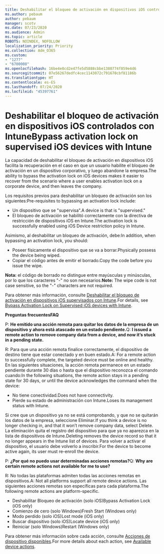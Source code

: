 ```yaml
---
title: Deshabilitar el bloqueo de activación en dispositivos iOS controlados con Intune
ms.author: pebaum
author: pebaum
manager: scotv
ms.date: 07/23/2020
ms.audience: Admin
ms.topic: article
ROBOTS: NOINDEX, NOFOLLOW
localization_priority: Priority
ms.collection: Adm_O365
ms.custom:
- "1277"
- "6700008"
ms.openlocfilehash: 16be4e0cd2e47fe5d5888cbbe1380774f859e4d6
ms.sourcegitcommit: 07e56267dedfc4cec1143072c791670cbf81186b
ms.translationtype: HT
ms.contentlocale: es-ES
ms.lasthandoff: 07/24/2020
ms.locfileid: "45397761"
---
```

# <a name="bypass-activation-lock-on-supervised-ios-devices-with-intune"></a><span data-ttu-id="61b65-102">Deshabilitar el bloqueo de activación en dispositivos iOS controlados con Intune</span><span class="sxs-lookup"><span data-stu-id="61b65-102">Bypass activation lock on supervised iOS devices with Intune</span></span>

<span data-ttu-id="61b65-103">La capacidad de deshabilitar el bloqueo de activación en dispositivos iOS facilita la recuperación en el caso en que un usuario habilite el bloqueo de activación en un dispositivo corporativo, y luego abandone la empresa.</span><span class="sxs-lookup"><span data-stu-id="61b65-103">The ability to bypass the activation lock on iOS devices makes it easier to recover from the scenario where a user enables activation lock on a corporate device, and then leaves the company.</span></span>

<span data-ttu-id="61b65-104">Los requisitos previos para deshabilitar un bloqueo de activación son los siguientes:</span><span class="sxs-lookup"><span data-stu-id="61b65-104">Pre-requisites to bypassing an activation lock include:</span></span>

- <span data-ttu-id="61b65-105">Un dispositivo que se "supervisa".</span><span class="sxs-lookup"><span data-stu-id="61b65-105">A device is that is "supervised."</span></span>
- <span data-ttu-id="61b65-106">El bloqueo de activación se habilitó correctamente con la directiva de restricción de dispositivos iOS en Intune.</span><span class="sxs-lookup"><span data-stu-id="61b65-106">The activation lock is successfully enabled using iOS Device restriction policy in Intune.</span></span>

<span data-ttu-id="61b65-107">Asimismo, al deshabilitar un bloqueo de activación, debe:</span><span class="sxs-lookup"><span data-stu-id="61b65-107">In addition, when bypassing an activation lock, you should:</span></span>

- <span data-ttu-id="61b65-108">Poseer físicamente el dispositivo que se va a borrar.</span><span class="sxs-lookup"><span data-stu-id="61b65-108">Physically possess the device being wiped.</span></span>
- <span data-ttu-id="61b65-109">Copiar el código antes de emitir el borrado.</span><span class="sxs-lookup"><span data-stu-id="61b65-109">Copy the code before you issue the wipe.</span></span>

<span data-ttu-id="61b65-110">**Nota:** el código de borrado no distingue entre mayúsculas y minúsculas, por lo que los caracteres "-" no son necesarios.</span><span class="sxs-lookup"><span data-stu-id="61b65-110">**Note:** The wipe code is not case sensitive, so the "-" characters are not required.</span></span>

<span data-ttu-id="61b65-111">Para obtener más información, consulte [Deshabilitar el bloqueo de activación en dispositivos iOS supervisados con Intune](https://docs.microsoft.com/intune/device-activation-lock-bypass).</span><span class="sxs-lookup"><span data-stu-id="61b65-111">For details, see [Bypass Activation Lock on Supervised iOS devices with Intune](https://docs.microsoft.com/intune/device-activation-lock-bypass).</span></span>

<span data-ttu-id="61b65-112">**Preguntas frecuentes**</span><span class="sxs-lookup"><span data-stu-id="61b65-112">**FAQ**</span></span>

<span data-ttu-id="61b65-113">P: **He emitido una acción remota para quitar los datos de la empresa de un dispositivo y ahora está atascado en un estado pendiente.**</span><span class="sxs-lookup"><span data-stu-id="61b65-113">Q: **I issued a remote action to remove company data from a device, and now it’s stuck in a pending state.**</span></span>

<span data-ttu-id="61b65-114">R: Para que una acción remota finalice correctamente, el dispositivo de destino tiene que estar conectado y en buen estado.</span><span class="sxs-lookup"><span data-stu-id="61b65-114">A: For a remote action to successfully complete, the targeted device must be online and healthy.</span></span> <span data-ttu-id="61b65-115">En las siguientes situaciones, la acción remota permanece en un estado pendiente durante 30 días o hasta que el dispositivo reconozca el comando cuando:</span><span class="sxs-lookup"><span data-stu-id="61b65-115">In the following situations, the remote action stays in a pending state for 30 days, or until the device acknowledges the command when the device:</span></span>

- <span data-ttu-id="61b65-116">No tiene conectividad.</span><span class="sxs-lookup"><span data-stu-id="61b65-116">Does not have connectivity.</span></span>
- <span data-ttu-id="61b65-117">Pierde su estado de administración con Intune.</span><span class="sxs-lookup"><span data-stu-id="61b65-117">Loses its management status with Intune.</span></span>

<span data-ttu-id="61b65-118">Si cree que un dispositivo ya no se está comprobando, y que no se quitarán los datos de la empresa, seleccione Eliminar.</span><span class="sxs-lookup"><span data-stu-id="61b65-118">If you think a device is no longer checking in, and that it won’t remove company data, select Delete.</span></span> <span data-ttu-id="61b65-119">La eliminación quita el registro del dispositivo para que ya no aparezca en la lista de dispositivos de Intune.</span><span class="sxs-lookup"><span data-stu-id="61b65-119">Deleting removes the device record so that it no longer appears in the Intune list of devices.</span></span> <span data-ttu-id="61b65-120">Para volver a activar el dispositivo, el usuario debe volverlo a inscribir.</span><span class="sxs-lookup"><span data-stu-id="61b65-120">For the device to become active again, its user must re-enroll the device.</span></span>

<span data-ttu-id="61b65-121">P: **¿Por qué no puedo usar determinadas acciones remotas?**</span><span class="sxs-lookup"><span data-stu-id="61b65-121">Q: **Why are certain remote actions not available for me to use?**</span></span>

<span data-ttu-id="61b65-122">R: No todas las plataformas admiten todas las acciones remotas en dispositivos.</span><span class="sxs-lookup"><span data-stu-id="61b65-122">A: Not all platforms support all remote device actions.</span></span> <span data-ttu-id="61b65-123">Las siguientes acciones remotas son específicas para cada plataforma.</span><span class="sxs-lookup"><span data-stu-id="61b65-123">The following remote actions are platform-specific.</span></span>

- <span data-ttu-id="61b65-124">Deshabilitar Bloqueo de activación (solo iOS)</span><span class="sxs-lookup"><span data-stu-id="61b65-124">Bypass Activation Lock (iOS only)</span></span>
- <span data-ttu-id="61b65-125">Comienzo de cero (solo Windows)</span><span class="sxs-lookup"><span data-stu-id="61b65-125">Fresh Start (Windows only)</span></span>
- <span data-ttu-id="61b65-126">Modo perdido (solo iOS)</span><span class="sxs-lookup"><span data-stu-id="61b65-126">Lost mode (iOS only)</span></span>
- <span data-ttu-id="61b65-127">Buscar dispositivo (solo iOS)</span><span class="sxs-lookup"><span data-stu-id="61b65-127">Locate device (iOS only)</span></span>
- <span data-ttu-id="61b65-128">Reiniciar (solo Windows)</span><span class="sxs-lookup"><span data-stu-id="61b65-128">Restart (Windows only)</span></span>

<span data-ttu-id="61b65-129">Para obtener más información sobre cada acción, consulte [Acciones de dispositivo disponibles](https://docs.microsoft.com/intune/device-management#available-device-actions).</span><span class="sxs-lookup"><span data-stu-id="61b65-129">For more details about each action, see [Available device actions](https://docs.microsoft.com/intune/device-management#available-device-actions).</span></span>